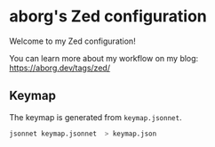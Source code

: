 # aborg's Zed configuration

Welcome to my Zed configuration!

You can learn more about my workflow on my blog: https://aborg.dev/tags/zed/

## Keymap

The keymap is generated from `keymap.jsonnet`.

```sh
jsonnet keymap.jsonnet  > keymap.json
```
